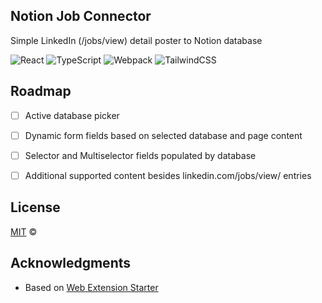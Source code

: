 <div id="top"></div>

<!-- PROJECT LOGO -->
<!-- <br />

  <a align="left" href="https://github.com/BCIT-DDC">
    <img src="./assets/images/DDC-rounded.png" alt="Logo" width="40" height="40">
  </a> -->

<!-- ABOUT THE PROJECT -->

## Notion Job Connector 

<!-- <p align="center">
    <img alt="Search" src="./assets/images/SearchBarScreenshot.JPG" src="./assets/video/SearchBarDemo.gif" width="100%"/>
</p> -->

Simple LinkedIn (/jobs/view) detail poster to Notion database

![React](https://img.shields.io/badge/-React-050B1E?&logo=React) ![TypeScript](https://img.shields.io/badge/-TypeScript-050B1E?&logo=TypeScript) ![Webpack](https://img.shields.io/badge/-Webpack.js-050B1E?&logo=webpack) ![TailwindCSS](https://img.shields.io/badge/-Tailwind_CSS-050B1E?&logo=tailwind-css)

<!-- ROADMAP -->

## Roadmap

<!-- -   [x] Add Changelog -->

-   [ ] Active database picker
-   [ ] Dynamic form fields based on selected database and page content
-   [ ] Selector and Multiselector fields populated by database
-   [ ] Additional supported content besides linkedin.com/jobs/view/ entries


<!-- LICENSE -->

## License

[MIT](LICENSE.md) © 

<!-- ACKNOWLEDGMENTS -->

## Acknowledgments

-   Based on [Web Extension Starter](https://github.com/BCIT-DDC/gh-octiconify)
